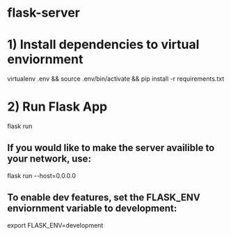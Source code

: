 # flask-server

# 1) Install dependencies to virtual enviornment
virtualenv .env && source .env/bin/activate && pip install -r requirements.txt

# 2) Run Flask App
flask run
## If you would like to make the server availible to your network, use:
flask run --host=0.0.0.0

## To enable dev features, set the FLASK_ENV enviornment variable to development:
export FLASK_ENV=development
